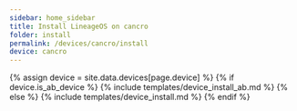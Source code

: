 ```yaml
---
sidebar: home_sidebar
title: Install LineageOS on cancro
folder: install
permalink: /devices/cancro/install
device: cancro
---
```

{% assign device = site.data.devices[page.device] %}
{% if device.is_ab_device %}
{% include templates/device_install_ab.md %}
{% else %}
{% include templates/device_install.md %}
{% endif %}
